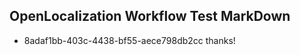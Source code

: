 ## OpenLocalization Workflow Test MarkDown
* 8adaf1bb-403c-4438-bf55-aece798db2cc thanks!

<!--HONumber=Aug16_HO5-->


